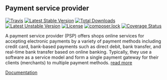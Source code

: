 ## Payment service provider

[![Travis](https://img.shields.io/travis/kosatyi/ipsp-php.svg)]()
[![Latest Stable Version](https://poser.pugx.org/kosatyi/ipsp-php/v/stable)](https://packagist.org/packages/kosatyi/ipsp-php)
[![Total Downloads](https://poser.pugx.org/kosatyi/ipsp-php/downloads)](https://packagist.org/packages/kosatyi/ipsp-php)
[![Latest Unstable Version](https://poser.pugx.org/kosatyi/ipsp-php/v/unstable)](https://packagist.org/packages/kosatyi/ipsp-php)
[![License](https://poser.pugx.org/kosatyi/ipsp-php/license)](https://packagist.org/packages/kosatyi/ipsp-php)
[![composer.lock](https://poser.pugx.org/kosatyi/ipsp-php/composerlock)](https://packagist.org/packages/kosatyi/ipsp-php)
[![Coverage Status](https://img.shields.io/coveralls/kosatyi/ipsp-php/master.svg)](https://coveralls.io/github/kosatyi/ipsp-php)

A payment service provider (PSP) offers shops online services for accepting electronic payments by a variety of payment methods including credit card, bank-based payments such as direct debit, bank transfer, and real-time bank transfer based on online banking. Typically, they use a software as a service model and form a single payment gateway for their clients (merchants) to multiple payment methods.
[read more](https://en.wikipedia.org/wiki/Payment_service_provider)

[Documentation](https://kosatyi.github.io/ipsp-php/)